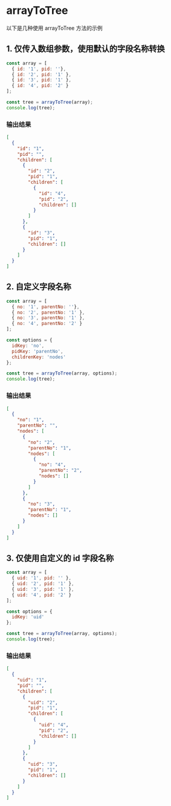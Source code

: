 # arrayToTree

以下是几种使用 arrayToTree 方法的示例

<script>
    import {arrayToTree,treeToArray} from "tree-conver"
    const array = [
  { no: '1', parentNo: ''},
  { no: '2', parentNo: '1' },
  { no: '3', parentNo: '1' },
  { no: '4', parentNo: '2' }
]
    console.log(arrayToTree(array,{
  idKey: 'no',
  pidKey: 'parentNo',
  childrenKey: 'nodes'
}))
</script>

## 1. 仅传入数组参数，使用默认的字段名称转换

```JavaScript
const array = [
  { id: '1', pid: ''},
  { id: '2', pid: '1' },
  { id: '3', pid: '1' },
  { id: '4', pid: '2' }
];

const tree = arrayToTree(array);
console.log(tree);
```

### 输出结果

```json
[
  {
    "id": "1",
    "pid": "",
    "children": [
      {
        "id": "2",
        "pid": "1",
        "children": [
          {
            "id": "4",
            "pid": "2",
            "children": []
          }
        ]
      },
      {
        "id": "3",
        "pid": "1",
        "children": []
      }
    ]
  }
]
```

## 2. 自定义字段名称

```JavaScript
const array = [
  { no: '1', parentNo: ''},
  { no: '2', parentNo: '1' },
  { no: '3', parentNo: '1' },
  { no: '4', parentNo: '2' }
];

const options = {
  idKey: 'no',
  pidKey: 'parentNo',
  childrenKey: 'nodes'
};

const tree = arrayToTree(array, options);
console.log(tree);
```

### 输出结果

```json
[
  {
    "no": "1",
    "parentNo": "",
    "nodes": [
      {
        "no": "2",
        "parentNo": "1",
        "nodes": [
          {
            "no": "4",
            "parentNo": "2",
            "nodes": []
          }
        ]
      },
      {
        "no": "3",
        "parentNo": "1",
        "nodes": []
      }
    ]
  }
]
```

## 3. 仅使用自定义的 id 字段名称

```JavaScript
const array = [
  { uid: '1', pid: '' },
  { uid: '2', pid: '1' },
  { uid: '3', pid: '1' },
  { uid: '4', pid: '2' }
];

const options = {
  idKey: 'uid'
};

const tree = arrayToTree(array, options);
console.log(tree);
```

### 输出结果

```json
[
  {
    "uid": "1",
    "pid": "",
    "children": [
      {
        "uid": "2",
        "pid": "1",
        "children": [
          {
            "uid": "4",
            "pid": "2",
            "children": []
          }
        ]
      },
      {
        "uid": "3",
        "pid": "1",
        "children": []
      }
    ]
  }
]
```
